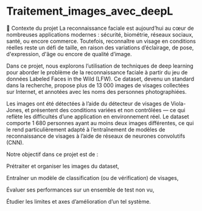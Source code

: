 # Traitement_images_avec_deepL
📝 Contexte du projet 
La reconnaissance faciale est aujourd’hui au cœur de nombreuses applications modernes : sécurité, biométrie, réseaux sociaux, santé, ou encore commerce. Toutefois, reconnaître un visage en conditions réelles reste un défi de taille, en raison des variations d’éclairage, de pose, d'expression, d'âge ou encore de qualité d’image.

Dans ce projet, nous explorons l’utilisation de techniques de deep learning pour aborder le problème de la reconnaissance faciale à partir du jeu de données Labeled Faces in the Wild (LFW). Ce dataset, devenu un standard dans la recherche, propose plus de 13 000 images de visages collectées sur Internet, et annotées avec les noms des personnes photographiées.

Les images ont été détectées à l’aide du détecteur de visages de Viola-Jones, et présentent des conditions variées et non contrôlées — ce qui reflète les difficultés d’une application en environnement réel. Le dataset comporte 1 680 personnes ayant au moins deux images différentes, ce qui le rend particulièrement adapté à l’entraînement de modèles de reconnaissance de visages à l’aide de réseaux de neurones convolutifs (CNN).

Notre objectif dans ce projet est de :

Prétraiter et organiser les images du dataset,

Entraîner un modèle de classification (ou de vérification) de visages,

Évaluer ses performances sur un ensemble de test non vu,

Étudier les limites et axes d’amélioration d’un tel système.
